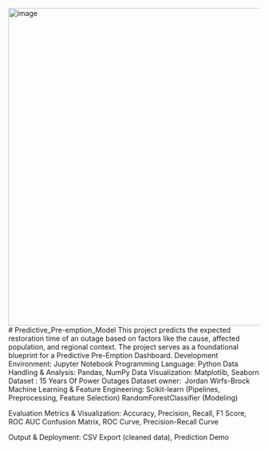<img width="1072" height="637" alt="image" src="https://github.com/user-attachments/assets/34887640-d4e4-4b7d-881a-d5686cb183d1" /># Predictive_Pre-emption_Model
This project predicts the expected restoration time of an outage based on factors like the cause, affected population, and regional context. The project serves as a foundational blueprint for a Predictive Pre-Emption Dashboard.
Development Environment: Jupyter Notebook
Programming Language: Python
Data Handling & Analysis: Pandas, NumPy
Data Visualization: Matplotlib, Seaborn
Dataset : 15 Years Of Power Outages
Dataset owner:  Jordan Wirfs-Brock
Machine Learning & Feature Engineering:
	Scikit-learn (Pipelines, Preprocessing, Feature Selection)
	RandomForestClassifier (Modeling)

Evaluation Metrics & Visualization:
	Accuracy, Precision, Recall, F1 Score, ROC AUC
	Confusion Matrix, ROC Curve, Precision-Recall Curve

Output & Deployment: CSV Export (cleaned data), Prediction Demo

